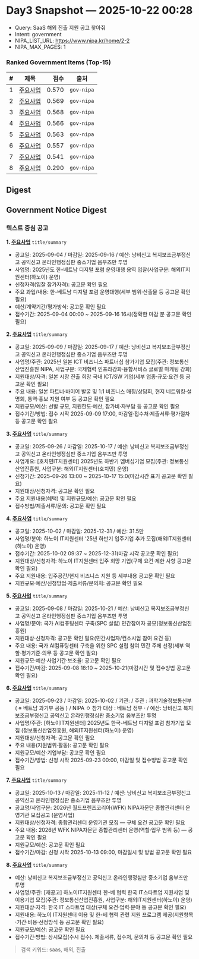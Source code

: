 # Day3 Snapshot — 2025-10-22 00:28
- Query: SaaS 해외 진출 지원 공고 찾아줘
- Intent: government
- NIPA_LIST_URL: https://www.nipa.kr/home/2-2
- NIPA_MAX_PAGES: 1

### Ranked Government Items (Top-15)
| # | 제목 | 점수 | 출처 |
|---:|---|---:|---|
| 1 | [주요사업](https://www.nipa.kr/home/2-2/16290) | 0.570 | `gov-nipa` |
| 2 | [주요사업](https://www.nipa.kr/home/2-2/16295) | 0.569 | `gov-nipa` |
| 3 | [주요사업](https://www.nipa.kr/home/2-2/16328) | 0.568 | `gov-nipa` |
| 4 | [주요사업](https://www.nipa.kr/home/2-2/16334) | 0.566 | `gov-nipa` |
| 5 | [주요사업](https://www.nipa.kr/home/2-2/16292) | 0.563 | `gov-nipa` |
| 6 | [주요사업](https://www.nipa.kr/home/2-2/16321) | 0.557 | `gov-nipa` |
| 7 | [주요사업](https://www.nipa.kr/home/2-2/16336) | 0.541 | `gov-nipa` |
| 8 | [주요사업](https://www.nipa.kr/home/2-2/16302) | 0.290 | `gov-nipa` |

## Digest
## Government Notice Digest

### 텍스트 중심 공고

**1. [주요사업](https://www.nipa.kr/home/2-2/16290)**  `title/summary`
- 공고일: 2025-09-04 / 마감일: 2025-09-16 / 예산: 낭비신고 복지보조금부정신고 공익신고 온라인행정심판 중소기업 옴부즈만 투명
- 사업명: 2025년도 한-베트남 디지털 포럼 운영대행 용역 입찰(사업구분: 해외IT지원센터(하노이) 운영)
- 신청자격(입찰 참가자격): 공고문 확인 필요
- 주요 과업/내용: 한-베트남 디지털 포럼 운영대행(세부 범위·산출물 등 공고문 확인 필요)
- 예산/계약기간/평가방식: 공고문 확인 필요
- 접수기간: 2025-09-04 00:00 ~ 2025-09-16 16시(정확한 마감 분 공고문 확인 필요)

**2. [주요사업](https://www.nipa.kr/home/2-2/16295)**  `title/summary`
- 공고일: 2025-09-09 / 마감일: 2025-09-17 / 예산: 낭비신고 복지보조금부정신고 공익신고 온라인행정심판 중소기업 옴부즈만 투명
- 사업명/주관: 2025년 일본 ICT 비즈니스 파트너십 참가기업 모집(주관: 정보통신산업진흥원 NIPA, 사업구분: 국제협력 인프라강화·융합서비스 글로벌 마케팅 강화)
- 지원대상/자격: 일본 시장 진출 희망 국내 ICT/SW 기업(세부 업종·규모·요건 등 공고문 확인 필요)
- 주요 내용: 일본 파트너·바이어 발굴 및 1:1 비즈니스 매칭/상담회, 현지 네트워킹·설명회, 통역·홍보 지원 여부 등 공고문 확인 필요
- 지원규모/예산: 선발 규모, 지원한도·예산, 참가비·자부담 등 공고문 확인 필요
- 접수기간/방법: 접수 시작 2025-09-09 17:00, 마감일·접수처·제출서류·평가절차 등 공고문 확인 필요

**3. [주요사업](https://www.nipa.kr/home/2-2/16328)**  `title/summary`
- 공고일: 2025-09-26 / 마감일: 2025-10-17 / 예산: 낭비신고 복지보조금부정신고 공익신고 온라인행정심판 중소기업 옴부즈만 투명
- 사업개요: [호치민IT지원센터] 2025년도 하반기 멤버십기업 모집(주관: 정보통신산업진흥원, 사업구분: 해외IT지원센터(호치민) 운영)
- 신청기간: 2025-09-26 13:00 ~ 2025-10-17 15:0(마감시간 표기 공고문 확인 필요)
- 지원대상/신청자격: 공고문 확인 필요
- 주요 지원내용(혜택) 및 지원규모/예산: 공고문 확인 필요
- 접수방법/제출서류/문의: 공고문 확인 필요

**4. [주요사업](https://www.nipa.kr/home/2-2/16334)**  `title/summary`
- 공고일: 2025-10-02 / 마감일: 2025-12-31 / 예산: 31.5만
- 사업명/분야: 하노이 IT지원센터 ‘25년 하반기 입주기업 추가 모집(해외IT지원센터(하노이) 운영)
- 접수기간: 2025-10-02 09:37 ~ 2025-12-31(마감 시각 공고문 확인 필요)
- 지원대상/신청자격: 하노이 IT지원센터 입주 희망 기업(구체 요건·제한 사항 공고문 확인 필요)
- 주요 지원내용: 입주공간/현지 비즈니스 지원 등 세부내용 공고문 확인 필요
- 지원규모·예산/신청방법·제출서류/문의처: 공고문 확인 필요

**5. [주요사업](https://www.nipa.kr/home/2-2/16292)**  `title/summary`
- 공고일: 2025-09-08 / 마감일: 2025-10-21 / 예산: 낭비신고 복지보조금부정신고 공익신고 온라인행정심판 중소기업 옴부즈만 투명
- 사업명/분야: 국가 AI컴퓨팅센터 구축(SPC 설립) 민간참여자 공모(정보통신산업진흥원)
- 지원대상·신청자격: 공고문 확인 필요(민간사업자/컨소시엄 참여 요건 등)
- 주요 내용: 국가 AI컴퓨팅센터 구축을 위한 SPC 설립 참여 민간 주체 선정(세부 역할·평가기준·의무 등 공고문 확인 필요)
- 지원규모·예산·사업기간·보조율: 공고문 확인 필요
- 접수기간/마감: 2025-09-08 18:10 ~ 2025-10-21(마감시간 및 접수방법 공고문 확인 필요)

**6. [주요사업](https://www.nipa.kr/home/2-2/16321)**  `title/summary`
- 공고일: 2025-09-23 / 마감일: 2025-10-02 / 기관: / 주관 : 과학기술정보통신부 ( ※ 베트남 과기부 공동 ) / NIPA ㅇ 참가 대상 : 베트남 정부 · / 예산: 낭비신고 복지보조금부정신고 공익신고 온라인행정심판 중소기업 옴부즈만 투명
- 사업명/주관: [하노이IT지원센터] 2025년도 한국-베트남 디지털 포럼 참가기업 모집 (정보통신산업진흥원, 해외IT지원센터(하노이) 운영)
- 지원대상/신청자격: 공고문 확인 필요
- 주요 내용(지원범위·활동): 공고문 확인 필요
- 지원규모/예산·기업부담: 공고문 확인 필요
- 접수기간/방법: 신청 시작 2025-09-23 00:00, 마감일 및 접수방법 공고문 확인 필요

**7. [주요사업](https://www.nipa.kr/home/2-2/16336)**  `title/summary`
- 공고일: 2025-10-13 / 마감일: 2025-11-12 / 예산: 낭비신고 복지보조금부정신고 공익신고 온라인행정심판 중소기업 옴부즈만 투명
- 공고명/사업구분: 2026년 월드프렌즈코리아(WFK) NIPA자문단 종합관리센터 운영기관 모집공고 (운영사업)
- 지원대상/신청자격: 종합관리센터 운영기관 모집 — 구체 요건 공고문 확인 필요
- 주요 내용: 2026년 WFK NIPA자문단 종합관리센터 운영(역할·업무 범위 등) — 공고문 확인 필요
- 지원규모/예산: 공고문 확인 필요
- 접수기간/마감: 신청 시작 2025-10-13 09:00, 마감일시 및 방법 공고문 확인 필요

**8. [주요사업](https://www.nipa.kr/home/2-2/16302)**  `title/summary`
- 예산: 낭비신고 복지보조금부정신고 공익신고 온라인행정심판 중소기업 옴부즈만 투명
- 사업명/주관: [재공고] 하노이IT지원센터 한-베 협력 한국 IT스타트업 지원사업 및 이용기업 모집(주관: 정보통신산업진흥원, 사업구분: 해외IT지원센터(하노이) 운영)
- 지원대상·자격: 한국 IT 스타트업 대상(구체 요건·업력·분야 등 공고문 확인 필요)
- 지원내용: 하노이 IT지원센터 이용 및 한-베 협력 관련 지원 프로그램 제공(지원항목·기간·비용·선정방식 등 공고문 확인 필요)
- 지원규모/예산: 공고문 확인 필요
- 접수기간·방법: 상시모집(수시 접수). 제출서류, 접수처, 문의처 등 공고문 확인 필요

> 검색 키워드: saas, 해외, 진출
